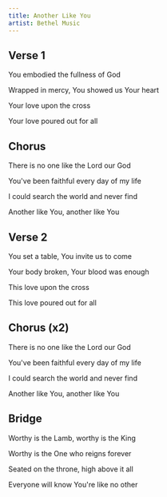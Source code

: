 ```yaml
---
title: Another Like You
artist: Bethel Music
---
```


## Verse 1

You embodied the fullness of God

Wrapped in mercy, You showed us Your heart

Your love upon the cross

Your love poured out for all

## Chorus

There is no one like the Lord our God

You've been faithful every day of my life

I could search the world and never find

Another like You, another like You

## Verse 2

You set a table, You invite us to come

Your body broken, Your blood was enough

This love upon the cross

This love poured out for all

## Chorus (x2)

There is no one like the Lord our God

You've been faithful every day of my life

I could search the world and never find

Another like You, another like You

## Bridge

Worthy is the Lamb, worthy is the King

Worthy is the One who reigns forever

Seated on the throne, high above it all

Everyone will know You're like no other
